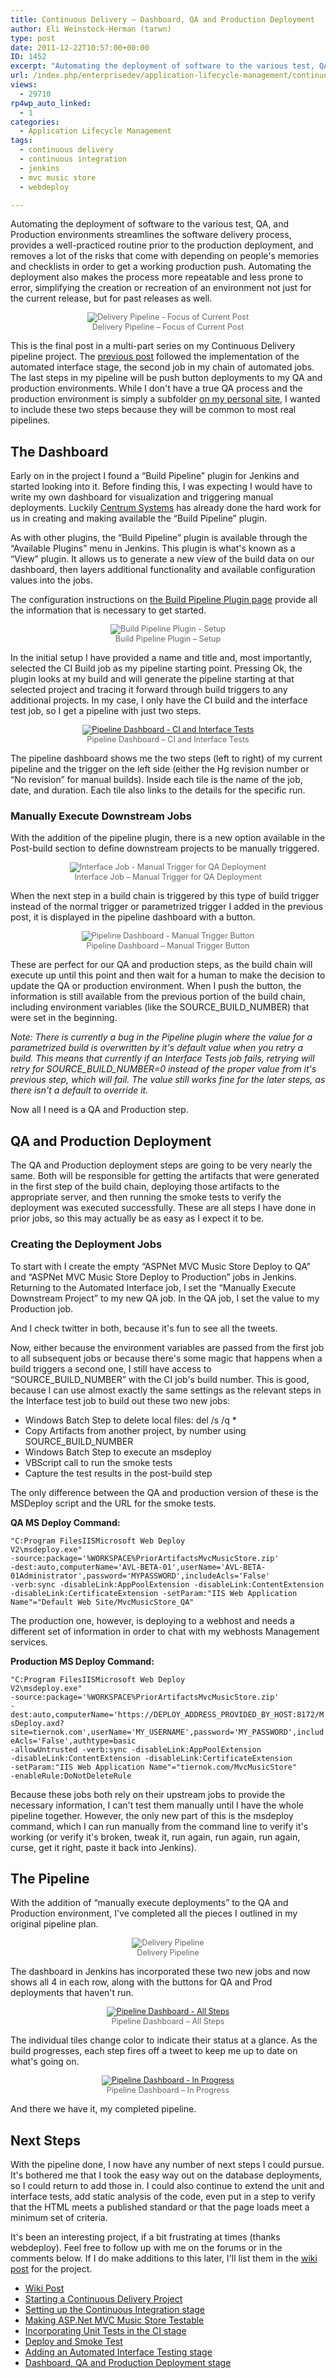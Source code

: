 ```yaml
---
title: Continuous Delivery – Dashboard, QA and Production Deployment
author: Eli Weinstock-Herman (tarwn)
type: post
date: 2011-12-22T10:57:00+00:00
ID: 1452
excerpt: "Automating the deployment of software to the various test, QA, and Production environments streamlines the software delivery process, provides a well-practiced routine prior to the production deployment, and removes a lot of the risks that come with depending on people's memories and checklists in order to get a working production push."
url: /index.php/enterprisedev/application-lifecycle-management/continuous-delivery-dashboard-qa-and/
views:
  - 29710
rp4wp_auto_linked:
  - 1
categories:
  - Application Lifecycle Management
tags:
  - continuous delivery
  - continuous integration
  - jenkins
  - mvc music store
  - webdeploy

---
```

Automating the deployment of software to the various test, QA, and Production environments streamlines the software delivery process, provides a well-practiced routine prior to the production deployment, and removes a lot of the risks that come with depending on people's memories and checklists in order to get a working production push. Automating the deployment also makes the process more repeatable and less prone to error, simplifying the creation or recreation of an environment not just for the current release, but for past releases as well.

<div style="text-align: center; font-size: .9em; color: #666666;">
  <img src="http://tiernok.com/LTDBlog/ContinuousDelivery/Overview_p6.png" title="Delivery Pipeline - Focus of Current Post" /><br /> Delivery Pipeline – Focus of Current Post
</div>

This is the final post in a multi-part series on my Continuous Delivery pipeline project. The [previous post][1] followed the implementation of the automated interface stage, the second job in my chain of automated jobs. The last steps in my pipeline will be push button deployments to my QA and production environments. While I don't have a true QA process and the production environment is simply a subfolder [on my personal site][2], I wanted to include these two steps because they will be common to most real pipelines.

## The Dashboard

Early on in the project I found a “Build Pipeline” plugin for Jenkins and started looking into it. Before finding this, I was expecting I would have to write my own dashboard for visualization and triggering manual deployments. Luckily [Centrum Systems][3] has already done the hard work for us in creating and making available the “Build Pipeline” plugin.

As with other plugins, the “Build Pipeline” plugin is available through the “Available Plugins” menu in Jenkins. This plugin is what's known as a “View” plugin. It allows us to generate a new view of the build data on our dashboard, then layers additional functionality and available configuration values into the jobs.

The configuration instructions on [the Build Pipeline Plugin page][4] provide all the information that is necessary to get started.

<div style="text-align: center; font-size: .9em; color: #666666;">
  <img src="http://tiernok.com/LTDBlog/ContinuousDelivery/pipeline_setup1.png" title="Build Pipeline Plugin - Setup" /><br /> Build Pipeline Plugin – Setup
</div>

In the initial setup I have provided a name and title and, most importantly, selected the CI Build job as my pipeline starting point. Pressing Ok, the plugin looks at my build and will generate the pipeline starting at that selected project and tracing it forward through build triggers to any additional projects. In my case, I only have the CI build and the interface test job, so I get a pipeline with just two steps.

<div style="text-align: center; font-size: .9em; color: #666666;">
  <a href="http://tiernok.com/LTDBlog/ContinuousDelivery/pipeline_2step_lg.png" title="Larger view" target="_blank"><img src="http://tiernok.com/LTDBlog/ContinuousDelivery/pipeline_2step.png" title="Pipeline Dashboard - CI and Interface Tests" /></a><br /> Pipeline Dashboard – CI and Interface Tests
</div>

The pipeline dashboard shows me the two steps (left to right) of my current pipeline and the trigger on the left side (either the Hg revision number or “No revision” for manual builds). Inside each tile is the name of the job, date, and duration. Each tile also links to the details for the specific run.

### Manually Execute Downstream Jobs

With the addition of the pipeline plugin, there is a new option available in the Post-build section to define downstream projects to be manually triggered.

<div style="text-align: center; font-size: .9em; color: #666666;">
  <img src="http://tiernok.com/LTDBlog/ContinuousDelivery/pipeline_newtrigger.png" title="Interface Job - Manual Trigger for QA Deployment" /><br /> Interface Job – Manual Trigger for QA Deployment
</div>

When the next step in a build chain is triggered by this type of build trigger instead of the normal trigger or parametrized trigger I added in the previous post, it is displayed in the pipeline dashboard with a button.

<div style="text-align: center; font-size: .9em; color: #666666;">
  <img src="http://tiernok.com/LTDBlog/ContinuousDelivery/pipeline_deploybutton.png" title="Pipeline Dashboard - Manual Trigger Button" /><br /> Pipeline Dashboard – Manual Trigger Button
</div>

These are perfect for our QA and production steps, as the build chain will execute up until this point and then wait for a human to make the decision to update the QA or production environment. When I push the button, the information is still available from the previous portion of the build chain, including environment variables (like the SOURCE\_BUILD\_NUMBER) that were set in the beginning. 

_Note: There is currently a bug in the Pipeline plugin where the value for a parametrized build is overwritten by it's default value when you retry a build. This means that currently if an Interface Tests job fails, retrying will retry for SOURCE\_BUILD\_NUMBER=0 instead of the proper value from it's previous step, which will fail. The value still works fine for the later steps, as there isn't a default to override it._

Now all I need is a QA and Production step.

## QA and Production Deployment

The QA and Production deployment steps are going to be very nearly the same. Both will be responsible for getting the artifacts that were generated in the first step of the build chain, deploying those artifacts to the appropriate server, and then running the smoke tests to verify the deployment was executed successfully. These are all steps I have done in prior jobs, so this may actually be as easy as I expect it to be.

### Creating the Deployment Jobs

To start with I create the empty “ASPNet MVC Music Store Deploy to QA” and “ASPNet MVC Music Store Deploy to Production” jobs in Jenkins. Returning to the Automated Interface job, I set the “Manually Execute Downstream Project” to my new QA job. In the QA job, I set the value to my Production job.

And I check twitter in both, because it's fun to see all the tweets.

Now, either because the environment variables are passed from the first job to all subsequent jobs or because there's some magic that happens when a build triggers a second one, I still have access to “SOURCE\_BUILD\_NUMBER” with the CI job's build number. This is good, because I can use almost exactly the same settings as the relevant steps in the Interface test job to build out these two new jobs:

  * Windows Batch Step to delete local files: del /s /q *
  * Copy Artifacts from another project, by number using SOURCE\_BUILD\_NUMBER
  * Windows Batch Step to execute an msdeploy
  * VBScript call to run the smoke tests
  * Capture the test results in the post-build step

The only difference between the QA and production version of these is the MSDeploy script and the URL for the smoke tests. 

**QA MS Deploy Command:**
  
<code class="codespan">"C:Program FilesIISMicrosoft Web Deploy V2\msdeploy.exe" -source:package='%WORKSPACE%PriorArtifactsMvcMusicStore.zip' -dest:auto,computerName='AVL-BETA-01',userName='AVL-BETA-01Administrator',password='MYPASSWORD',includeAcls='False' -verb:sync -disableLink:AppPoolExtension -disableLink:ContentExtension -disableLink:CertificateExtension -setParam:"IIS Web Application Name"="Default Web Site/MvcMusicStore_QA"</code>

The production one, however, is deploying to a webhost and needs a different set of information in order to chat with my webhosts Management services.

**Production MS Deploy Command:**
  
<code class="codespan">"C:Program FilesIISMicrosoft Web Deploy V2\msdeploy.exe" -source:package='%WORKSPACE%PriorArtifactsMvcMusicStore.zip' -dest:auto,computerName='https://DEPLOY_ADDRESS_PROVIDED_BY_HOST:8172/MsDeploy.axd?site=tiernok.com',userName='MY_USERNAME',password='MY_PASSWORD',includeAcls='False',authtype=basic -allowUntrusted  -verb:sync -disableLink:AppPoolExtension -disableLink:ContentExtension -disableLink:CertificateExtension -setParam:"IIS Web Application Name"="tiernok.com/MvcMusicStore" -enableRule:DoNotDeleteRule </code>

Because these jobs both rely on their upstream jobs to provide the necessary information, I can't test them manually until I have the whole pipeline together. However, the only new part of this is the msdeploy command, which I can run manually from the command line to verify it's working (or verify it's broken, tweak it, run again, run again, run again, curse, get it right, paste it back into Jenkins).

## The Pipeline

With the addition of “manually execute deployments” to the QA and Production environment, I've completed all the pieces I outlined in my original pipeline plan.

<div style="text-align: center; font-size: .9em; color: #666666;">
  <img src="http://tiernok.com/LTDBlog/ContinuousDelivery/Overview.png" title="Delivery Pipeline" /><br /> Delivery Pipeline
</div>

The dashboard in Jenkins has incorporated these two new jobs and now shows all 4 in each row, along with the buttons for QA and Prod deployments that haven't run.

<div style="text-align: center; font-size: .9em; color: #666666;">
  <a href="http://tiernok.com/LTDBlog/ContinuousDelivery/pipeline_done_lg.png" title="Larger view" target="_blank"><img src="http://tiernok.com/LTDBlog/ContinuousDelivery/pipeline_done.png" title="Pipeline Dashboard - All Steps" /></a><br /> Pipeline Dashboard – All Steps
</div>

The individual tiles change color to indicate their status at a glance. As the build progresses, each step fires off a tweet to keep me up to date on what's going on. 

<div style="text-align: center; font-size: .9em; color: #666666;">
  <a href="http://tiernok.com/LTDBlog/ContinuousDelivery/pipeline_inprogress.png" title="Larger view" target="_blank"><img src="http://tiernok.com/LTDBlog/ContinuousDelivery/pipeline_inprogress.png" title="Pipeline Dashboard - In Progress" /></a><br /> Pipeline Dashboard – In Progress
</div>

And there we have it, my completed pipeline.

## Next Steps

With the pipeline done, I now have any number of next steps I could pursue. It's bothered me that I took the easy way out on the database deployments, so I could return to add those in. I could also continue to extend the unit and interface tests, add static analysis of the code, even put in a step to verify that the HTML meets a published standard or that the page loads meet a minimum set of criteria. 

It's been an interesting project, if a bit frustrating at times (thanks webdeploy). Feel free to follow up with me on the forums or in the comments below. If I do make additions to this later, I'll list them in the [wiki post][5] for the project.

<ul class="thelist">
  <li>
    <a href="http://wiki.ltd.local/index.php/Eli%27s_Continuous_Delivery_Project" title="Wiki post for Eli's Continuous Delivery Project">Wiki Post</a>
  </li>
  <li>
    <a href="/index.php/EnterpriseDev/application-lifecycle-management/starting-a-continuous-delivery-project" title="Starting a Continuous Delivery Project">Starting a Continuous Delivery Project</a>
  </li>
  <li>
    <a href="/index.php/EnterpriseDev/application-lifecycle-management/continuous-delivery-project-setting-up" title="Setting up the Continuous Integration stage">Setting up the Continuous Integration stage</a>
  </li>
  <li>
    <a href="/index.php/EnterpriseDev/UnitTest/continuous-delivery-project-making-mvcmusicstore" title="Making ASP.Net MVC Music Store Testable">Making ASP.Net MVC Music Store Testable</a>
  </li>
  <li>
    <a href="/index.php/EnterpriseDev/UnitTest/continuous-delivery-project-incorporating-the" title="Incorporating Unit Tests in the CI stage">Incorporating Unit Tests in the CI stage</a>
  </li>
  <li>
    <a href="/index.php/EnterpriseDev/application-lifecycle-management/continuous-delivery-project-deploy-and" title="Deploy and Smoke Test">Deploy and Smoke Test</a>
  </li>
  <li>
    <a href="/index.php/EnterpriseDev/application-lifecycle-management/continuous-delivery-adding-an-automated" title="Adding an Automated Interface Testing stage">Adding an Automated Interface Testing stage</a>
  </li>
  <li class="cur">
    <a href="" title="Dashboard, QA and Production Deployment stage">Dashboard, QA and Production Deployment stage</a>
  </li>
</ul>

 [1]: /index.php/EnterpriseDev/application-lifecycle-management/continuous-delivery-adding-an-automated "Adding an Automated Interface Testing stage"
 [2]: http://tiernok.com/MVCMusicStore/ "MVCMusicStore on my personal site"
 [3]: http://www.centrumsystems.com.au/ "Centrum Systems"
 [4]: https://wiki.jenkins-ci.org/display/JENKINS/Build+Pipeline+Plugin "Build Pipeline Plugin page"
 [5]: http://wiki.ltd.local/index.php/Eli%27s_Continuous_Delivery_Project "Eli's COntinuous Deployment Project wiki entry"